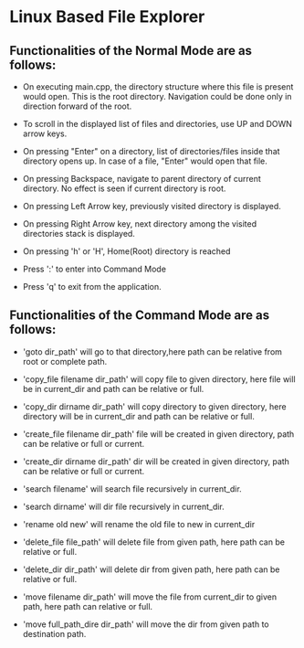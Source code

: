# Linux Based File Explorer

## Functionalities of the Normal Mode are as follows:

* On executing main.cpp, the directory structure where this file is present would open. This is the root directory.
   Navigation could be done only in direction forward of the root.

* To scroll in the displayed list of files and directories, use UP and DOWN arrow keys.

* On pressing "Enter" on a directory, list of directories/files inside that directory opens up. In case of a file, "Enter" 
	would open that file.

* On pressing Backspace, navigate to parent directory of current directory. No effect is seen if current directory is root.

* On pressing Left Arrow key, previously visited directory is displayed.

* On pressing Right Arrow key, next directory among the visited directories stack is displayed.

* On pressing 'h' or 'H', Home(Root) directory is reached

* Press ':' to enter into Command Mode

* Press 'q' to exit from the application.


## Functionalities of the Command Mode are as follows:

* 'goto dir_path' will go to that directory,here path can be relative from root or complete path.

* 'copy_file filename dir_path' will copy file to given directory, here file will be in current_dir and path can be relative or full.

* 'copy_dir dirname dir_path' will copy directory to given directory, here directory will be in current_dir and path can be relative or full. 

* 'create_file filename dir_path' file will be created in given directory, path can be relative or full or current.

* 'create_dir dirname dir_path' dir will be created in given directory, path can be relative or full or current.

* 'search filename' will search file recursively in current_dir.

* 'search dirname' will dir file recursively in current_dir.

* 'rename old new' will rename the old file to new in current_dir

* 'delete_file file_path' will delete file from given path, here path can be relative or full.

* 'delete_dir dir_path' will delete dir from given path, here path can be relative or full.

* 'move filename dir_path' will move the file from current_dir to given path, here path can relative or full.

* 'move full_path_dire dir_path' will move the dir from given path to destination path.

